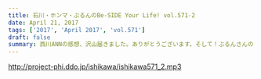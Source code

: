 ```yaml
---
title: 石川・ホンマ・ぶるんのBe-SIDE Your Life! vol.571-2
date: April 21, 2017
tags: ['2017', 'April 2017', 'vol.571']
draft: false
summary: 西川ANNの感想、沢山届きました。ありがとうございます。そして！ぶるんさんの「知らねぇよ！人生相談」MIURA
---
```


http://project-phi.ddo.jp/ishikawa/ishikawa571_2.mp3
